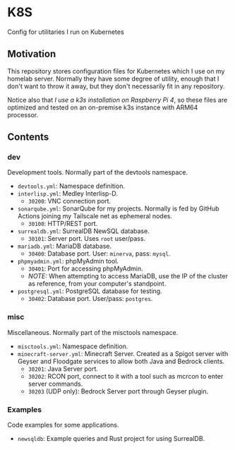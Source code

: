 # K8S

Config for utilitaries I run on Kubernetes

## Motivation

This repository stores configuration files for Kubernetes which I use on my homelab
server. Normally they have some degree of utility, enough that I don't want to throw
it away, but they don't necessarily fit in any repository.

Notice also that *I use a k3s installation on Raspberry Pi 4*, so these files are
optimized and tested on an on-premise k3s instance with ARM64 processor.

## Contents

### dev

Development tools. Normally part of the devtools namespace.

- `devtools.yml`: Namespace definition.
- `interlisp.yml`: Medley Interlisp-D.
  - `30200`: VNC connection port.
- `sonarqube.yml`: SonarQube for my projects. Normally is fed by GitHub Actions joining
  my Tailscale net as ephemeral nodes.
  - `30100`: HTTP/REST port.
- `surrealdb.yml`: SurrealDB NewSQL database.
  - `30101`: Server port. Uses `root` user/pass.
- `mariadb.yml`: MariaDB database.
  - `30400`: Database port. User: `minerva`, pass: `mysql`.
- `phpmyadmin.yml`: phpMyAdmin tool.
  - `30401`: Port for accessing phpMyAdmin.
  - *NOTE:* When attempting to access MariaDB, use the IP of the cluster
	as reference, from your computer's standpoint.
- `postgresql.yml`: PostgreSQL database for testing.
  - `30402`: Database port. User/pass: `postgres`.


### misc

Miscellaneous. Normally part of the misctools namespace.

- `misctools.yml`: Namespace definition.
- `minecraft-server.yml`: Minecraft Server. Created as a Spigot server with Geyser and
  Floodgate services to allow both Java and Bedrock clients.
  - `30201`: Java Server port.
  - `30202`: RCON port, connect to it with a tool such as mcrcon to enter server commands.
  - `30203` (UDP only): Bedrock Server port through Geyser plugin.


### Examples

Code examples for some applications.

- `newsqldb`: Example queries and Rust project for using SurrealDB.

